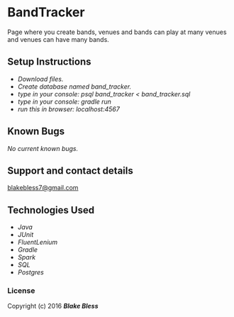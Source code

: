 # BandTracker

Page where you create bands, venues and bands can play at many venues and venues can have many bands.

## Setup Instructions

* _Download files._
* _Create database named band_tracker._
* _type in your console: psql band_tracker < band_tracker.sql_
* _type in your console: gradle run_
* _run this in browser: localhost:4567_

## Known Bugs

_No current known bugs._

## Support and contact details

blakebless7@gmail.com

## Technologies Used

* _Java_
* _JUnit_
* _FluentLenium_
* _Gradle_
* _Spark_
* _SQL_
* _Postgres_

### License

Copyright (c) 2016 **_Blake Bless_**
